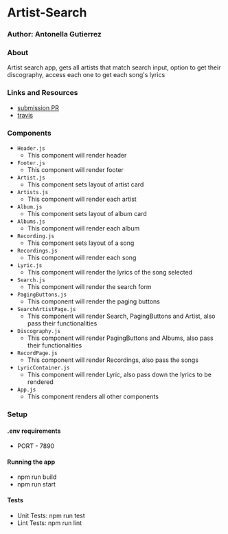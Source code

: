 # Artist-Search

### Author: Antonella Gutierrez

### About
Artist search app, gets all artists that match search input, option to get their discography, access each one to get each song's lyrics

### Links and Resources
* [submission PR]()
* [travis]()

###  Components
* `Header.js`
  * This component will render header
* `Footer.js`
  * This component will render footer
* `Artist.js`
  * This component sets layout of artist card
* `Artists.js`
  * This component will render each artist
* `Album.js`
  * This component sets layout of album card
* `Albums.js`
  * This component will render each album
* `Recording.js`
  * This component sets layout of a song
* `Recordings.js`
  * This component will render each song
* `Lyric.js`
  * This component will render the lyrics of the song selected
* `Search.js`
  * This component will render the search form
* `PagingButtons.js`
  * This component will render the paging buttons
* `SearchArtistPage.js`
  * This component will render Search, PagingButtons and Artist, also pass their functionalities
* `Discography.js`
  * This component will render PagingButtons and Albums, also pass their functionalities
* `RecordPage.js`
  * This component will render Recordings, also pass the songs
* `LyricContainer.js`
  * This component will render Lyric, also pass down the lyrics to be rendered
* `App.js`
  * This component renders all other components

### Setup
#### .env requirements
* PORT - 7890
#### Running the app
* npm run build
* npm run start
#### Tests
* Unit Tests: npm run test
* Lint Tests: npm run lint